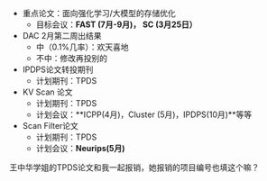 <!-- 2022上半年论文计划 （2月~10月）-->

- 重点论文：面向强化学习/大模型的存储优化
  - 目标会议：**FAST (7月-9月)， SC (3月25日）**
- DAC 2月第二周出结果
  - 中（0.1%几率）：欢天喜地
  - 不中：修改再投别的
- IPDPS论文转投期刊
  - 计划期刊：TPDS
- KV Scan 论文
  - 计划期刊：TPDS
  - 计划会议：**ICPP(4月)，Cluster (5月)，IPDPS(10月)**等等
- Scan Filter论文
  - 计划期刊：TPDS
  - 计划会议：**Neurips(5月)**





王中华学姐的TPDS论文和我一起报销，她报销的项目编号也填这个嘛？
